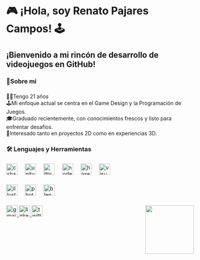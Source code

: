 <h1 align="left">🎮 ¡Hola, soy Renato Pajares Campos! 🕹️</h1>


<h2 align="left">¡Bienvenido a mi rincón de desarrollo de videojuegos en GitHub!</h2>

###

<h3 align="left">🚀Sobre mi</h3>

###

<p align="left">👨‍💻Tengo 21 años <br>🕹️Mi enfoque actual se centra en el Game Design y la Programación de Juegos.<br>🎓Graduado recientemente, con conocimientos frescos y listo para enfrentar desafíos.<br>💼Interesado tanto en proyectos 2D como en experiencias 3D.</p>

###

<h3 align="left">🛠 Lenguajes y Herramientas</h3>

###

<div align="left">
  <img src="https://cdn.jsdelivr.net/gh/devicons/devicon/icons/csharp/csharp-original.svg" height="30" alt="csharp logo"  />
  <img width="12" />
  <img src="https://cdn.jsdelivr.net/gh/devicons/devicon/icons/unity/unity-original.svg" height="30" alt="unity logo"  />
  <img width="12" />
  <img src="https://cdn.jsdelivr.net/gh/devicons/devicon/icons/mysql/mysql-original.svg" height="30" alt="mysql logo"  />
  <img width="12" />
  <img src="https://cdn.jsdelivr.net/gh/devicons/devicon/icons/nodejs/nodejs-original.svg" height="30" alt="nodejs logo"  />
  <img width="12" />
  <img src="https://cdn.jsdelivr.net/gh/devicons/devicon/icons/haxe/haxe-original.svg" height="30" alt="haxe logo"  />
  <img width="12" />
  <img src="https://cdn.jsdelivr.net/gh/devicons/devicon/icons/visualstudio/visualstudio-plain.svg" height="30" alt="visualstudio logo"  />
</div>

###

<div align="left">
  <img src="https://cdn.jsdelivr.net/gh/devicons/devicon/icons/illustrator/illustrator-plain.svg" height="30" alt="illustrator logo"  />
  <img width="12" />
  <img src="https://cdn.jsdelivr.net/gh/devicons/devicon/icons/photoshop/photoshop-plain.svg" height="30" alt="photoshop logo"  />
  <img width="12" />
  <img src="https://cdn.jsdelivr.net/gh/devicons/devicon/icons/blender/blender-original.svg" height="30" alt="blender logo"  />
</div>

###

<img align="right" height="130" src="https://64.media.tumblr.com/1baaf4a64e240486db70beb1a251a53a/25b4b2247b1896ba-a2/s400x600/5462f95d7575dc4faf0f0a47efc6d249548e3016.gifv"  />

###

<div align="left">
  <a href="natopcezk@gmail.com" target="_blank">
    <img src="https://img.shields.io/static/v1?message=Gmail&logo=gmail&label=&color=D14836&logoColor=white&labelColor=&style=for-the-badge" height="30" alt="gmail logo"  />
  </a>
  <a href="https://pe.linkedin.com/in/renato-pajares-b45419242" target="_blank">
    <img src="https://img.shields.io/static/v1?message=LinkedIn&logo=linkedin&label=&color=0077B5&logoColor=white&labelColor=&style=for-the-badge" height="30" alt="linkedin logo"  />
  </a>
  <a href="https://twitter.com/NatoEZK" target="_blank">
    <img src="https://img.shields.io/static/v1?message=Twitter&logo=twitter&label=&color=1DA1F2&logoColor=white&labelColor=&style=for-the-badge" height="30" alt="twitter logo"  />
  </a>
</div>

###
